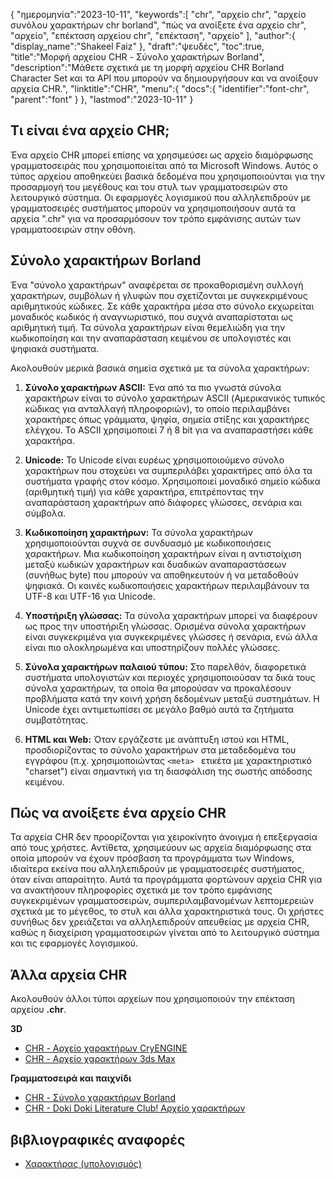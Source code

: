 {
"ημερομηνία":"2023-10-11",
   "keywords":[
"chr",
"αρχείο chr",
"αρχείο συνόλου χαρακτήρων chr borland",
"πώς να ανοίξετε ένα αρχείο chr",
"αρχείο",
"επέκταση αρχείου chr",
"επέκταση",
"αρχείο"
],
   "author":{
"display_name":"Shakeel Faiz"
},
"draft":"ψευδές",
"toc":true,
"title":"Μορφή αρχείου CHR - Σύνολο χαρακτήρων Borland",
   "description":"Μάθετε σχετικά με τη μορφή αρχείου CHR Borland Character Set και τα API που μπορούν να δημιουργήσουν και να ανοίξουν αρχεία CHR.",
"linktitle":"CHR",
   "menu":{
      "docs":{
         "identifier":"font-chr",
         "parent":"font"
}
},
"lastmod":"2023-10-11"
}

## Τι είναι ένα αρχείο CHR;

Ένα αρχείο CHR μπορεί επίσης να χρησιμεύσει ως αρχείο διαμόρφωσης γραμματοσειράς που χρησιμοποιείται από τα Microsoft Windows. Αυτός ο τύπος αρχείου αποθηκεύει βασικά δεδομένα που χρησιμοποιούνται για την προσαρμογή του μεγέθους και του στυλ των γραμματοσειρών στο λειτουργικό σύστημα. Οι εφαρμογές λογισμικού που αλληλεπιδρούν με γραμματοσειρές συστήματος μπορούν να χρησιμοποιήσουν αυτά τα αρχεία ".chr" για να προσαρμόσουν τον τρόπο εμφάνισης αυτών των γραμματοσειρών στην οθόνη.

## Σύνολο χαρακτήρων Borland

Ένα "σύνολο χαρακτήρων" αναφέρεται σε προκαθορισμένη συλλογή χαρακτήρων, συμβόλων ή γλυφών που σχετίζονται με συγκεκριμένους αριθμητικούς κώδικες. Σε κάθε χαρακτήρα μέσα στο σύνολο εκχωρείται μοναδικός κωδικός ή αναγνωριστικό, που συχνά αναπαρίσταται ως αριθμητική τιμή. Τα σύνολα χαρακτήρων είναι θεμελιώδη για την κωδικοποίηση και την αναπαράσταση κειμένου σε υπολογιστές και ψηφιακά συστήματα.

Ακολουθούν μερικά βασικά σημεία σχετικά με τα σύνολα χαρακτήρων:

1. **Σύνολο χαρακτήρων ASCII:** Ένα από τα πιο γνωστά σύνολα χαρακτήρων είναι το σύνολο χαρακτήρων ASCII (Αμερικανικός τυπικός κώδικας για ανταλλαγή πληροφοριών), το οποίο περιλαμβάνει χαρακτήρες όπως γράμματα, ψηφία, σημεία στίξης και χαρακτήρες ελέγχου. Το ASCII χρησιμοποιεί 7 ή 8 bit για να αναπαραστήσει κάθε χαρακτήρα.
    





2. **Unicode:** Το Unicode είναι ευρέως χρησιμοποιούμενο σύνολο χαρακτήρων που στοχεύει να συμπεριλάβει χαρακτήρες από όλα τα συστήματα γραφής στον κόσμο. Χρησιμοποιεί μοναδικό σημείο κώδικα (αριθμητική τιμή) για κάθε χαρακτήρα, επιτρέποντας την αναπαράσταση χαρακτήρων από διάφορες γλώσσες, σενάρια και σύμβολα.
    





3. **Κωδικοποίηση χαρακτήρων:** Τα σύνολα χαρακτήρων χρησιμοποιούνται συχνά σε συνδυασμό με κωδικοποιήσεις χαρακτήρων. Μια κωδικοποίηση χαρακτήρων είναι η αντιστοίχιση μεταξύ κωδικών χαρακτήρων και δυαδικών αναπαραστάσεων (συνήθως byte) που μπορούν να αποθηκευτούν ή να μεταδοθούν ψηφιακά. Οι κοινές κωδικοποιήσεις χαρακτήρων περιλαμβάνουν τα UTF-8 και UTF-16 για Unicode.
    





4. **Υποστήριξη γλώσσας:** Τα σύνολα χαρακτήρων μπορεί να διαφέρουν ως προς την υποστήριξη γλώσσας. Ορισμένα σύνολα χαρακτήρων είναι συγκεκριμένα για συγκεκριμένες γλώσσες ή σενάρια, ενώ άλλα είναι πιο ολοκληρωμένα και υποστηρίζουν πολλές γλώσσες.
    





5. **Σύνολα χαρακτήρων παλαιού τύπου:** Στο παρελθόν, διαφορετικά συστήματα υπολογιστών και περιοχές χρησιμοποιούσαν τα δικά τους σύνολα χαρακτήρων, τα οποία θα μπορούσαν να προκαλέσουν προβλήματα κατά την κοινή χρήση δεδομένων μεταξύ συστημάτων. Η Unicode έχει αντιμετωπίσει σε μεγάλο βαθμό αυτά τα ζητήματα συμβατότητας.
    





6. **HTML και Web:** Όταν εργάζεστε με ανάπτυξη ιστού και HTML, προσδιορίζοντας το σύνολο χαρακτήρων στα μεταδεδομένα του εγγράφου (π.χ. χρησιμοποιώντας `<meta> ` ετικέτα με χαρακτηριστικό "charset") είναι σημαντική για τη διασφάλιση της σωστής απόδοσης κειμένου.

## Πώς να ανοίξετε ένα αρχείο CHR

Τα αρχεία CHR δεν προορίζονται για χειροκίνητο άνοιγμα ή επεξεργασία από τους χρήστες. Αντίθετα, χρησιμεύουν ως αρχεία διαμόρφωσης στα οποία μπορούν να έχουν πρόσβαση τα προγράμματα των Windows, ιδιαίτερα εκείνα που αλληλεπιδρούν με γραμματοσειρές συστήματος, όταν είναι απαραίτητο. Αυτά τα προγράμματα φορτώνουν αρχεία CHR για να ανακτήσουν πληροφορίες σχετικά με τον τρόπο εμφάνισης συγκεκριμένων γραμματοσειρών, συμπεριλαμβανομένων λεπτομερειών σχετικά με το μέγεθος, το στυλ και άλλα χαρακτηριστικά τους. Οι χρήστες συνήθως δεν χρειάζεται να αλληλεπιδρούν απευθείας με αρχεία CHR, καθώς η διαχείριση γραμματοσειρών γίνεται από το λειτουργικό σύστημα και τις εφαρμογές λογισμικού.

## Άλλα αρχεία CHR

Ακολουθούν άλλοι τύποι αρχείων που χρησιμοποιούν την επέκταση αρχείου **.chr**.

**3D**
- [CHR - Αρχείο χαρακτήρων CryENGINE](/el/3d/chr-cryengine/)
- [CHR - Αρχείο χαρακτήρων 3ds Max](/el/3d/chr-3ds/)

**Γραμματοσειρά και παιχνίδι**
- [CHR - Σύνολο χαρακτήρων Borland](/el/font/chr/)
- [CHR - Doki Doki Literature Club! Αρχείο χαρακτήρων](/el/game/chr-doki/)

## βιβλιογραφικές αναφορές
- [Χαρακτήρας (υπολογισμός)](https://en.wikipedia.org/wiki/Character_(computing))


